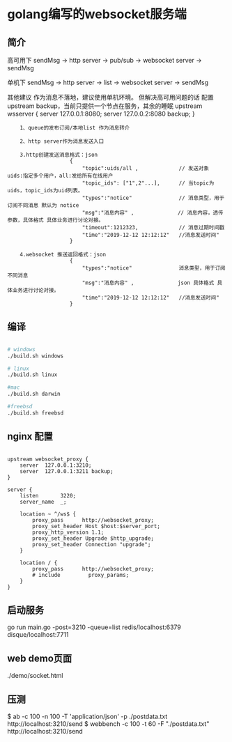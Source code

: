 # golang编写的websocket服务端

## 简介

高可用下
sendMsg -> http server -> pub/sub
-> websocket server -> sendMsg

单机下
sendMsg -> http server -> list
-> websocket server -> sendMsg

其他建议
作为消息不落地，建议使用单机环境。 但解决高可用问题的话 配置 upstream backup，当前只提供一个节点在服务，其余的睡眠
upstream  wsserver  {
        server   127.0.0.1:8080;
        server   127.0.0.2:8080 backup;
}


```
    1、queue的发布订阅/本地list 作为消息转介

    2、http server作为消息发送入口

    3.http创建发送消息格式：json   
                    {
                        "topic":uids/all ,             // 发送对象 uids:指定多个用户，all:发给所有在线用户
                        "topic_ids": ["1",2"...],      // 当topic为uids，topic_ids为uid列表。 
                        "types":"notice"               // 消息类型，用于订阅不同消息 默认为 notice
                        "msg":"消息内容" ,              // 消息内容，透传参数，具体格式 具体业务进行讨论对接。
                        "timeout":1212323,	   		   // 消息过期时间戳
                        "time":"2019-12-12 12:12:12"   //消息发送时间"     
                    }

    4.websocket 推送返回格式：json              
                    {
                        "types":"notice"               消息类型，用于订阅不同消息
                        "msg":"消息内容" ,              json 具体格式 具体业务进行讨论对接。
                        "time":"2019-12-12 12:12:12"   //消息发送时间" 
                    }
```

## 编译

```sh

# windows
./build.sh windows

# linux
./build.sh linux

#mac
./build.sh darwin

#freebsd
./build.sh freebsd

```

## nginx 配置
```

upstream websocket_proxy {
    server  127.0.0.1:3210;
    server  127.0.0.1:3211 backup;
}

server {
    listen       3220;
    server_name  _;
    
    location ~ ^/ws$ {
        proxy_pass      http://websocket_proxy;
        proxy_set_header Host $host:$server_port;
        proxy_http_version 1.1;
        proxy_set_header Upgrade $http_upgrade;
        proxy_set_header Connection "upgrade";
    }

    location / {
        proxy_pass      http://websocket_proxy;
        # include         proxy_params;
    }
}

```

## 启动服务
go run main.go -post=3210 -queue=list
                                redis/localhost:6379
                                disque/localhost:7711


## web demo页面
./demo/socket.html


## 压测
$ ab -c 100 -n 100 -T 'application/json' -p ./postdata.txt http://localhost:3210/send
$ webbench -c 100 -t 60 -F "./postdata.txt" http://localhost:3210/send
